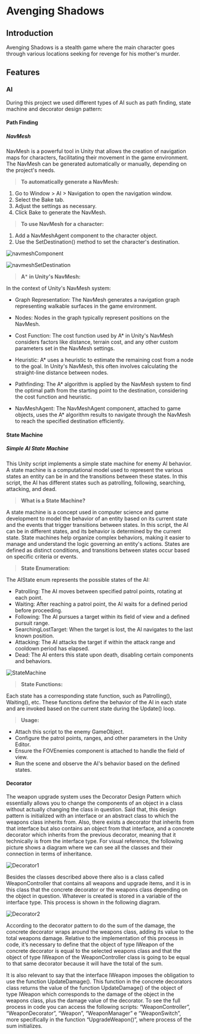 # Avenging Shadows
## Introduction
Avenging Shadows is a stealth game where the main character goes through various locations seeking for revenge for his mother's murder.

## Features
### AI
During this project we used different types of AI such as path finding, state machine and decorator design pattern:

#### Path Finding
##### NavMesh
 NavMesh is a powerful tool in Unity that allows the creation of navigation maps for characters, facilitating their movement in the game environment. The NavMesh can be generated automatically or manually, depending on the project's needs.

> **To automatically generate a NavMesh:**

1. Go to Window > AI > Navigation to open the navigation window.
2. Select the Bake tab.
3. Adjust the settings as necessary.
4. Click Bake to generate the NavMesh.

> **To use NavMesh for a character:**

1. Add a NavMeshAgent component to the character object.
2. Use the SetDestination() method to set the character's destination.

![navmeshComponent](https://github.com/Gominha123/Avenging_Shadows/assets/101401818/f76625fb-769f-45f1-a8cf-b6aff9d18f41)

![navmeshSetDestination](https://github.com/Gominha123/Avenging_Shadows/assets/101401818/42487988-5325-4304-af9b-35e46319187d)

> **A*** **in Unity's NavMesh:**

In the context of Unity's NavMesh system:

- Graph Representation: The NavMesh generates a navigation graph representing walkable surfaces in the game environment.

- Nodes: Nodes in the graph typically represent positions on the NavMesh.

- Cost Function: The cost function used by A* in Unity's NavMesh considers factors like distance, terrain cost, and any other custom parameters set in the NavMesh settings.

- Heuristic: A* uses a heuristic to estimate the remaining cost from a node to the goal. In Unity's NavMesh, this often involves calculating the straight-line distance between nodes.

- Pathfinding: The A* algorithm is applied by the NavMesh system to find the optimal path from the starting point to the destination, considering the cost function and heuristic.

- NavMeshAgent: The NavMeshAgent component, attached to game objects, uses the A* algorithm results to navigate through the NavMesh to reach the specified destination efficiently.

#### State Machine
##### Simple AI State Machine 
This Unity script implements a simple state machine for enemy AI behavior. A state machine is a computational model used to represent the various states an entity can be in and the transitions between these states. In this script, the AI has different states such as patrolling, following, searching, attacking, and dead.

> **What is a State Machine?**

 A state machine is a concept used in computer science and game development to model the behavior of an entity based on its current state and the events that trigger transitions between states. In this script, the AI can be in different states, and its behavior is determined by the current state. State machines help organize complex behaviors, making it easier to manage and understand the logic governing an entity's actions. States are defined as distinct conditions, and transitions between states occur based on specific criteria or events.

> **State Enumeration:**

The AIState enum represents the possible states of the AI:

- Patrolling: The AI moves between specified patrol points, rotating at each point.
- Waiting: After reaching a patrol point, the AI waits for a defined period before proceeding.
- Following: The AI pursues a target within its field of view and a defined pursuit range.
- SearchingLostTarget: When the target is lost, the AI navigates to the last known position.
- Attacking: The AI attacks the target if within the attack range and cooldown period has elapsed.
- Dead: The AI enters this state upon death, disabling certain components and behaviors.

![StateMachine](https://github.com/Gominha123/Avenging_Shadows/assets/101401818/f18beea8-a6a8-46b9-8fd4-edc5ab61250f)

>**State Functions:**

Each state has a corresponding state function, such as Patrolling(), Waiting(), etc. These functions define the behavior of the AI in each state and are invoked based on the current state during the Update() loop.

> **Usage:**
- Attach this script to the enemy GameObject.
- Configure the patrol points, ranges, and other parameters in the Unity Editor.
- Ensure the FOVEnemies component is attached to handle the field of view.
- Run the scene and observe the AI's behavior based on the defined states.

#### Decorator
The weapon upgrade system uses the Decorator Design Pattern which essentially allows you to change the components of an object in a class without actually changing the class in question.  Said that, this design pattern is initialized with an interface or an abstract class to which the weapons class inherits from. Also, there exists a decorator that inherits from that interface but also contains an object from that interface, and a concrete decorator which inherits from the previous decorator, meaning that it technically is from the interface type. For visual reference, the following picture shows a diagram where we can see all the classes and their connection in terms of inheritance. 

![Decorator1](https://github.com/Gominha123/Avenging_Shadows/assets/101401818/56ea82c6-1b25-48b5-8309-acc67628e94b)

Besides the classes described above there also is a class called WeaponController that contains all weapons and upgrade items, and it is in this class that the concrete decorator or the weapons class depending on the object in question. Whatever is created is stored in a variable of the interface type. This process is shown in the following diagram. 

![Decorator2](https://github.com/Gominha123/Avenging_Shadows/assets/101401818/b42d0310-db71-4b41-9720-463c3352f50f)

According to the decorator pattern to do the sum of the damage, the concrete decorator wraps around the weapons class, adding its value to the total weapons damage. Relative to the implementation of this process in code, it’s necessary to define that the object of type IWeapon of the concrete decorator is equal to the selected weapons class and that the object of type IWeapon of the WeaponController class  is going to be equal to that same decorator because it will have the total of the sum.

It is also relevant to say that the interface IWeapon imposes the obligation to use the function UpdateDamage(). This function in the concrete decorators class returns the value of the function UpdateDamage() of the object of type IWeapon which corresponds to the damage of the object in the weapons class, plus the damage value of the decorator. To see the full process in code you can access the following scripts: “WeaponController”, “WeaponDecorator”, “Weapon”, “WeaponManager” e “WeaponSwitch”, more specifically in the function “UpgradeWeapon()”, where process of the sum initializes.
